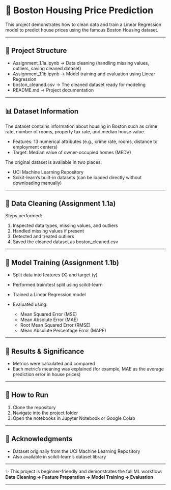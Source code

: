 # 🏡 Boston Housing Price Prediction

This project demonstrates how to clean data and train a Linear Regression model to predict house prices using the famous Boston Housing dataset.

---

## 📂 Project Structure

* Assignment\_1.1a.ipynb → Data cleaning (handling missing values, outliers, saving cleaned dataset)
* Assignment\_1.1b.ipynb → Model training and evaluation using Linear Regression
* boston\_cleaned.csv → The cleaned dataset ready for modeling
* README.md → Project documentation

---

## 📊 Dataset Information

The dataset contains information about housing in Boston such as crime rate, number of rooms, property tax rate, and median house value.

* Features: 13 numerical attributes (e.g., crime rate, rooms, distance to employment centers)
* Target: Median value of owner-occupied homes (MEDV)

The original dataset is available in two places:

* UCI Machine Learning Repository
* Scikit-learn’s built-in datasets (can be loaded directly without downloading manually)

---

## 🧹 Data Cleaning (Assignment 1.1a)

Steps performed:

1. Inspected data types, missing values, and outliers
2. Handled missing values if present
3. Detected and treated outliers
4. Saved the cleaned dataset as boston\_cleaned.csv

---

## 🤖 Model Training (Assignment 1.1b)

* Split data into features (X) and target (y)
* Performed train/test split using scikit-learn
* Trained a Linear Regression model
* Evaluated using:

  * Mean Squared Error (MSE)
  * Mean Absolute Error (MAE)
  * Root Mean Squared Error (RMSE)
  * Mean Absolute Percentage Error (MAPE)

---

## 📌 Results & Significance

* Metrics were calculated and compared
* Each metric’s meaning was explained (for example, MAE as the average prediction error in house prices)

---

## 🚀 How to Run

1. Clone the repository
2. Navigate into the project folder
3. Open the notebooks in Jupyter Notebook or Google Colab

---

## 🙌 Acknowledgments

* Dataset originally from the UCI Machine Learning Repository
* Also available in scikit-learn’s dataset library

---

✨ This project is beginner-friendly and demonstrates the full ML workflow:
**Data Cleaning → Feature Preparation → Model Training → Evaluation**

---
